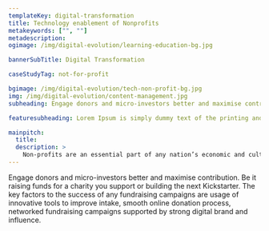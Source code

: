 ```yaml
---
templateKey: digital-transformation
title: Technology enablement of Nonprofits
metakeywords: ["", ""]
metadescription: 
ogimage: /img/digital-evolution/learning-education-bg.jpg

bannerSubTitle: Digital Transformation

caseStudyTag: not-for-profit

bgimage: /img/digital-evolution/tech-non-profit-bg.jpg
img: /img/digital-evolution/content-management.jpg
subheading: Engage donors and micro-investors better and maximise contribution. Be it raising funds for a charity you support or building the next Kickstarter. 

featuresubheading: Lorem Ipsum is simply dummy text of the printing and typesetting industry. Lorem Ipsum has been the industry's standard dummy text

mainpitch:
  title: 
  description: >
    Non-profits are an essential part of any nation’s economic and cultural fabric. Right from grass root work to governance they impact policy forming and implementations. Non-profits that are backed by technology can do this faster and better by increasing efficiency and increasing reach. 
---
```


Engage donors and micro-investors better and maximise contribution. Be it raising funds for a charity you support or building the next Kickstarter. The key factors to the success of any fundraising campaigns are  usage of innovative tools to improve intake, smooth online donation process, networked fundraising campaigns supported by strong digital brand and influence. 

